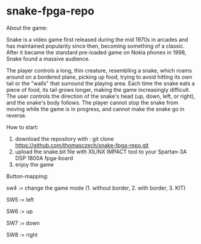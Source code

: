 # snake-fpga-repo


About the game:

Snake is a video game first released during the mid 1970s in arcades and has maintained popularity since then, becoming something of a classic. After it became the standard pre-loaded game on Nokia phones in 1998, Snake found a massive audience.

The player controls a long, thin creature, resembling a snake, which roams around on a bordered plane, picking up food, trying to avoid hitting its own tail or the "walls" that surround the playing area. Each time the snake eats a piece of food, its tail grows longer, making the game increasingly difficult. The user controls the direction of the snake's head (up, down, left, or right), and the snake's body follows. The player cannot stop the snake from moving while the game is in progress, and cannot make the snake go in reverse. 


How to start:

1. download the repository with : git clone https://github.com/thomasczech/snake-fpga-repo.git
2. upload the snake.bit file with XILINX IMPACT tool to your Spartan-3A DSP 1800A fpga-board
3. enjoy the game 

Button-mapping:

sw4 := change the game mode (1. without border, 2. with border, 3. KIT)

SW5 := left

SW6 := up

SW7 := down

SW8 := right

